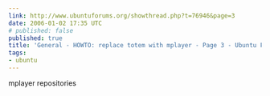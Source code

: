 ```yaml
---
link: http://www.ubuntuforums.org/showthread.php?t=76946&page=3
date: 2006-01-02 17:35 UTC
# published: false
published: true
title: 'General - HOWTO: replace totem with mplayer - Page 3 - Ubuntu Forums'
tags:
- ubuntu
---
```


mplayer repositories
